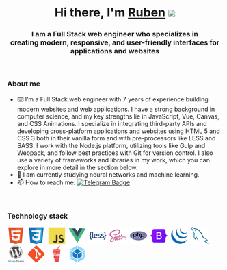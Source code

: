 <h1 align="center">Hi there, I'm <a href="https://mruben.ru" target="_blank">Ruben</a> 
<img src="https://github.com/blackcater/blackcater/raw/main/images/Hi.gif" height="32"/></h1>
<h3 align="center">I am a Full Stack web engineer who specializes in <br>creating modern, responsive, and user-friendly interfaces for applications and websites</h3>
<br>

### About me
- :keyboard: I’m a Full Stack web engineer with 7 years of experience building modern websites and web applications. I have a strong background in computer science, and my key strengths lie in JavaScript, Vue, Canvas, and CSS Animations. I specialize in integrating third-party APIs and developing cross-platform applications and websites using HTML 5 and CSS 3 both in their vanilla form and with pre-processors like LESS and SASS. I work with the Node.js platform, utilizing tools like Gulp and Webpack, and follow best practices with Git for version control. I also use a variety of frameworks and libraries in my work, which you can explore in more detail in the section below.
- 🌱 I am currently studying neural networks and machine learning.
- :mailbox: How to reach me: [![Telegram Badge](https://img.shields.io/badge/-telegram-blue?style=flat&logo=telegram&logoColor=white)](t.me/mruben98)


<br>

### Technology stack
<div>
  <img src="https://github.com/devicons/devicon/blob/master/icons/html5/html5-original.svg" title="HTML5" alt="HTML5" width="40" height="40"/>&nbsp;
  <img src="https://github.com/devicons/devicon/blob/master/icons/css3/css3-original.svg" title="CSS3" alt="CSS3" width="40" height="40"/>&nbsp;
  <img src="https://github.com/devicons/devicon/blob/master/icons/javascript/javascript-original.svg" title="JAVASCRIPT" alt="JAVASCRIPT" width="40" height="40"/>&nbsp;
  <img src="https://github.com/devicons/devicon/blob/master/icons/vuejs/vuejs-original.svg" title="VUE3" alt="VUE3" width="40" height="40"/>&nbsp;
  <img src="https://github.com/devicons/devicon/blob/master/icons/less/less-plain-wordmark.svg" title="LESS" alt="LESS" width="40" height="40"/>&nbsp;
  <img src="https://github.com/devicons/devicon/blob/master/icons/sass/sass-original.svg" title="SASS" alt="SASS" width="40" height="40"/>&nbsp;
  <img src="https://github.com/devicons/devicon/blob/master/icons/php/php-original.svg" title="PHP" alt="PHP" width="40" height="40"/>&nbsp;
  <img src="https://github.com/devicons/devicon/blob/master/icons/bootstrap/bootstrap-original.svg" title="BOOTSTRAP" alt="BOOTSTRAP" width="40" height="40"/>&nbsp;
  <img src="https://github.com/devicons/devicon/blob/master/icons/jquery/jquery-original.svg" title="JQUERY" alt="JQUERY" width="40" height="40"/>&nbsp;
  <img src="https://github.com/devicons/devicon/blob/master/icons/mysql/mysql-original.svg" title="MYSQL" alt="MYSQL" width="40" height="40"/>&nbsp;
  <img src="https://github.com/devicons/devicon/blob/master/icons/wordpress/wordpress-original.svg" title="WORDPRESS" alt="WORDPRESS" width="40" height="40"/>&nbsp;
  <img src="https://github.com/devicons/devicon/blob/master/icons/git/git-original.svg" title="GIT" alt="GIT" width="40" height="40"/>&nbsp;
  <img src="https://github.com/devicons/devicon/blob/master/icons/gulp/gulp-plain.svg" title="GULP" alt="GULP" width="40" height="40"/>&nbsp;
  <img src="https://github.com/devicons/devicon/blob/master/icons/webpack/webpack-original.svg" title="WEBPACK" alt="WEBPACK" width="40" height="40"/>&nbsp;
</div>

